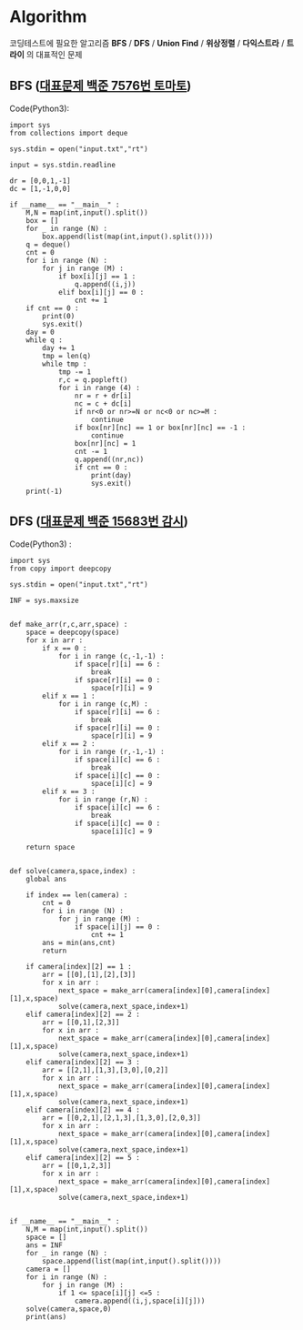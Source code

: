# Algorithm
코딩테스트에 필요한 알고리즘 **BFS** / **DFS** / **Union Find** / **위상정렬** / **다익스트라** / **트라이** 의 대표적인 문제



## BFS ([대표문제 백준 7576번 토마토](https://www.acmicpc.net/problem/7576))

Code(Python3):

    import sys
    from collections import deque

    sys.stdin = open("input.txt","rt")

    input = sys.stdin.readline

    dr = [0,0,1,-1]
    dc = [1,-1,0,0]

    if __name__ == "__main__" :
        M,N = map(int,input().split())
        box = []
        for _ in range (N) :
            box.append(list(map(int,input().split())))
        q = deque()
        cnt = 0 
        for i in range (N) :
            for j in range (M) :
                if box[i][j] == 1 :
                    q.append((i,j))
                elif box[i][j] == 0 :
                    cnt += 1
        if cnt == 0 :
            print(0)
            sys.exit()
        day = 0
        while q :
            day += 1
            tmp = len(q)
            while tmp :
                tmp -= 1
                r,c = q.popleft()
                for i in range (4) :
                    nr = r + dr[i]
                    nc = c + dc[i]
                    if nr<0 or nr>=N or nc<0 or nc>=M :
                        continue
                    if box[nr][nc] == 1 or box[nr][nc] == -1 : 
                        continue
                    box[nr][nc] = 1
                    cnt -= 1 
                    q.append((nr,nc))
                    if cnt == 0 :
                        print(day)
                        sys.exit()
        print(-1)
 

## DFS ([대표문제 백준 15683번 감시](https://www.acmicpc.net/problem/15683))

Code(Python3) :

    import sys
    from copy import deepcopy

    sys.stdin = open("input.txt","rt")

    INF = sys.maxsize


    def make_arr(r,c,arr,space) :
        space = deepcopy(space)
        for x in arr :
            if x == 0 :
                for i in range (c,-1,-1) :
                    if space[r][i] == 6 :
                        break
                    if space[r][i] == 0 :
                        space[r][i] = 9
            elif x == 1 :
                for i in range (c,M) :
                    if space[r][i] == 6 :
                        break
                    if space[r][i] == 0 :
                        space[r][i] = 9
            elif x == 2 :
                for i in range (r,-1,-1) :
                    if space[i][c] == 6 :
                        break
                    if space[i][c] == 0 :
                        space[i][c] = 9
            elif x == 3 :
                for i in range (r,N) :
                    if space[i][c] == 6 :
                        break
                    if space[i][c] == 0 :
                        space[i][c] = 9

        return space


    def solve(camera,space,index) :
        global ans

        if index == len(camera) :
            cnt = 0
            for i in range (N) :
                for j in range (M) :
                    if space[i][j] == 0 :
                        cnt += 1
            ans = min(ans,cnt)
            return

        if camera[index][2] == 1 :
            arr = [[0],[1],[2],[3]]
            for x in arr :
                next_space = make_arr(camera[index][0],camera[index][1],x,space)
                solve(camera,next_space,index+1)
        elif camera[index][2] == 2 :
            arr = [[0,1],[2,3]]
            for x in arr :
                next_space = make_arr(camera[index][0],camera[index][1],x,space)
                solve(camera,next_space,index+1)
        elif camera[index][2] == 3 :
            arr = [[2,1],[1,3],[3,0],[0,2]]
            for x in arr :
                next_space = make_arr(camera[index][0],camera[index][1],x,space)
                solve(camera,next_space,index+1)
        elif camera[index][2] == 4 :
            arr = [[0,2,1],[2,1,3],[1,3,0],[2,0,3]]
            for x in arr :
                next_space = make_arr(camera[index][0],camera[index][1],x,space)
                solve(camera,next_space,index+1)
        elif camera[index][2] == 5 :
            arr = [[0,1,2,3]]
            for x in arr :
                next_space = make_arr(camera[index][0],camera[index][1],x,space)
                solve(camera,next_space,index+1)


    if __name__ == "__main__" :
        N,M = map(int,input().split())
        space = []
        ans = INF
        for _ in range (N) :
            space.append(list(map(int,input().split())))
        camera = []
        for i in range (N) :
            for j in range (M) :
                if 1 <= space[i][j] <=5 :
                    camera.append((i,j,space[i][j]))
        solve(camera,space,0)
        print(ans)
